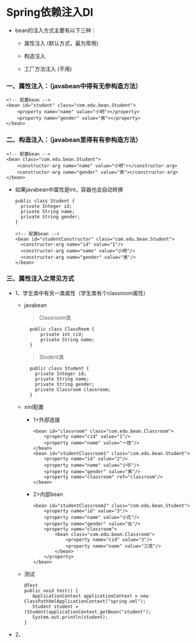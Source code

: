# Spring依赖注入DI

* bean的注入方式主要有以下三种：

    * 属性注入 (默认方式，最为常用)

    * 构造注入

    * 工厂方法注入 (不用)

### 一、属性注入：（javabean中得有无参构造方法）

    <!-- 配置bean -->
    <bean id="student" class="com.edu.bean.Student">
        <property name="name" value="小明"></property>
        <property name="gender" value="男"></property>
    </bean>

### 二、构造注入：（javabean里得有有参构造方法）

    <!-- 配置bean -->
    <bean class="com.edu.bean.Student">
        <constructor-arg name="name" value="小明"></constructor-arg>
        <constructor-arg name="gender" value="男"></constructor-arg>
    </bean>

* 如果javabean中属性是int，容器也会自动转换

      public class Student {
        private Integer id;
        private String name;
        private String gender;
      }    
    
      <!-- 配置bean -->
      <bean id="studentConstructor" class="com.edu.bean.Student">
        <constructor-arg name="id" value="1"/>
        <constructor-arg name="name" value="小明"/>
        <constructor-arg name="gender" value="男"/>
      </bean>

### 三、属性注入之常见方式

* 1、学生类中有另一类属性（学生类有个classroom属性）
    
    * javabean
    
       >Classroom类

            public class ClassRoom {
                private int cid;
                private String name;
            }

      >Student类
    
            public class Student {
              private Integer id;
              private String name;
              private String gender;
              private Classroom classroom;
            }    

    * xml配置
    
       * 1>外部连接

             <bean id="classroom" class="com.edu.bean.Classroom">
                 <property name="cid" value="1"/>
                 <property name="name" value="一班"/>
             </bean>
             <bean id="studentClassroom1" class="com.edu.bean.Student">
                 <property name="id" value="2"/>
                 <property name="name" value="小华"/>
                 <property name="gender" value="男"/>
                 <property name="classroom" ref="classroom"/>
             </bean>    

       * 2>内部bean

             <bean id="studentClassroom2" class="com.edu.bean.Student">
                 <property name="id" value="3"/>
                 <property name="name" value="小花"/>
                 <property name="gender" value="女"/>
                 <property name="classroom">
                     <bean class="com.edu.bean.Classroom">
                         <property name="cid" value="3"/>
                         <property name="name" value="三班"/>
                     </bean>
                 </property>
             </bean>

   * 测试
   
         @Test
         public void test() {
            ApplicationContext applicationContext = new ClassPathXmlApplicationContext("spring.xml");
            Student student = (Student)applicationContext.getBean("student");
            System.out.println(student);
         }

* 2、





